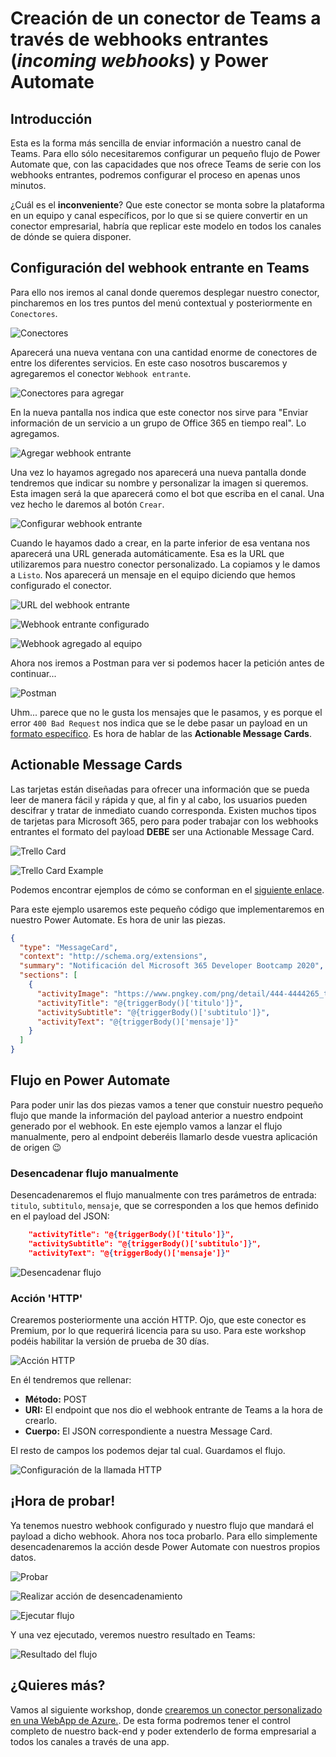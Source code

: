 # Creación de un conector de Teams a través de webhooks entrantes (_incoming webhooks_) y Power Automate

## Introducción

Esta es la forma más sencilla de enviar información a nuestro canal de Teams. Para ello sólo necesitaremos configurar un pequeño flujo de Power Automate que, con las capacidades que nos ofrece Teams de serie con los webhooks entrantes, podremos configurar el proceso en apenas unos minutos.

¿Cuál es el **inconveniente**? Que este conector se monta sobre la plataforma en un equipo y canal específicos, por lo que si se quiere convertir en un conector empresarial, habría que replicar este modelo en todos los canales de dónde se quiera disponer.

## Configuración del webhook entrante en Teams

Para ello nos iremos al canal donde queremos desplegar nuestro conector, pincharemos en los tres puntos del menú contextual y posteriormente en `Conectores`.

![Conectores](./images/webhooks-01.png)

Aparecerá una nueva ventana con una cantidad enorme de conectores de entre los diferentes servicios. En este caso nosotros buscaremos y agregaremos el conector `Webhook entrante`.

![Conectores para agregar](./images/webhooks-02.png)

En la nueva pantalla nos indica que este conector nos sirve para "Enviar información de un servicio a un grupo de Office 365 en tiempo real". Lo agregamos.

![Agregar webhook entrante](./images/webhooks-03.png)

Una vez lo hayamos agregado nos aparecerá una nueva pantalla donde tendremos que indicar su nombre y personalizar la imagen si queremos. Esta imagen será la que aparecerá como el bot que escriba en el canal. Una vez hecho le daremos al botón `Crear`.

![Configurar webhook entrante](./images/webhooks-04.png)

Cuando le hayamos dado a crear, en la parte inferior de esa ventana nos aparecerá una URL generada automáticamente. Esa es la URL que utilizaremos para nuestro conector personalizado. La copiamos y le damos a `Listo`. Nos aparecerá un mensaje en el equipo diciendo que hemos configurado el conector.

![URL del webhook entrante](./images/webhooks-05.png)

![Webhook entrante configurado](./images/webhooks-06.png)

![Webhook agregado al equipo](./images/webhooks-07.png)

Ahora nos iremos a Postman para ver si podemos hacer la petición antes de continuar...

![Postman](./images/webhooks-08.png)

Uhm... parece que no le gusta los mensajes que le pasamos, y es porque el error `400 Bad Request` nos indica que se le debe pasar un payload en un [formato específico](https://docs.microsoft.com/en-us/outlook/actionable-messages/message-card-reference). Es hora de hablar de las **Actionable Message Cards**.

## Actionable Message Cards

Las tarjetas están diseñadas para ofrecer una información que se pueda leer de manera fácil y rápida y que, al fin y al cabo, los usuarios pueden descifrar y tratar de inmediato cuando corresponda. Existen muchos tipos de tarjetas para Microsoft 365, pero para poder trabajar con los webhooks entrantes el formato del payload **DEBE** ser una Actionable Message Card.

![Trello Card](https://docs.microsoft.com/en-us/outlook/actionable-messages/images/reference/trello-example.png)

![Trello Card Example](https://docs.microsoft.com/en-us/outlook/actionable-messages/images/reference/trello-example-explained.png)

Podemos encontrar ejemplos de cómo se conforman en el [siguiente enlace](https://docs.microsoft.com/en-us/outlook/actionable-messages/message-card-reference#card-examples).

Para este ejemplo usaremos este pequeño código que implementaremos en nuestro Power Automate. Es hora de unir las piezas.

```json
{
  "type": "MessageCard",
  "context": "http://schema.org/extensions",
  "summary": "Notificación del Microsoft 365 Developer Bootcamp 2020",
  "sections": [
    {
      "activityImage": "https://www.pngkey.com/png/detail/444-4444265_topic-push-notification-icon-icone-notification.png",
      "activityTitle": "@{triggerBody()['titulo']}",
      "activitySubtitle": "@{triggerBody()['subtitulo']}",
      "activityText": "@{triggerBody()['mensaje']}"
    }
  ]
}
```

## Flujo en Power Automate

Para poder unir las dos piezas vamos a tener que constuir nuestro pequeño flujo que mande la información del payload anterior a nuestro endpoint generado por el webhook. En este ejemplo vamos a lanzar el flujo manualmente, pero al endpoint deberéis llamarlo desde vuestra aplicación de origen 😉

### Desencadenar flujo manualmente

Desencadenaremos el flujo manualmente con tres parámetros de entrada: `titulo`, `subtitulo`, `mensaje`, que se corresponden a los que hemos definido en el payload del JSON:

```json
    "activityTitle": "@{triggerBody()['titulo']}",
    "activitySubtitle": "@{triggerBody()['subtitulo']}",
    "activityText": "@{triggerBody()['mensaje']}"
```

![Desencadenar flujo](./images/webhooks-09.png)

### Acción 'HTTP'

Crearemos posteriormente una acción HTTP. Ojo, que este conector es Premium, por lo que requerirá licencia para su uso. Para este workshop podéis habilitar la versión de prueba de 30 días.

![Acción HTTP](./images/webhooks-10.png)

En él tendremos que rellenar:

* **Método:** POST
* **URI:** El endpoint que nos dio el webhook entrante de Teams a la hora de crearlo.
* **Cuerpo:** El JSON correspondiente a nuestra Message Card.

El resto de campos los podemos dejar tal cual. Guardamos el flujo.

![Configuración de la llamada HTTP](./images/webhooks-11.png)

## ¡Hora de probar!

Ya tenemos nuestro webhook configurado y nuestro flujo que mandará el payload a dicho webhook. Ahora nos toca probarlo. Para ello simplemente desencadenaremos la acción desde Power Automate con nuestros propios datos.

![Probar](./images/webhooks-12.png)

![Realizar acción de desencadenamiento](./images/webhooks-13.png)

![Ejecutar flujo](./images/webhooks-14.png)

Y una vez ejecutado, veremos nuestro resultado en Teams:

![Resultado del flujo](./images/webhooks-15.png)

## ¿Quieres más?

Vamos al siguiente workshop, donde [crearemos un conector personalizado en una WebApp de Azure.](../webapp-connector/readme.md). De esta forma podremos tener el control completo de nuestro back-end y poder extenderlo de forma empresarial a todos los canales a través de una app.